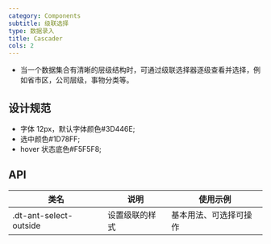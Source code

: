 ```yaml
---
category: Components
subtitle: 级联选择
type: 数据录入
title: Cascader
cols: 2
---
```


- 当一个数据集合有清晰的层级结构时，可通过级联选择器逐级查看并选择，例如省市区，公司层级，事物分类等。

## 设计规范
- 字体 12px，默认字体颜色#3D446E;
- 选中颜色#1D78FF;
- hover 状态底色#F5F5F8;

## API

|类名  |说明  |使用示例  |
|---------|---------|---------|
|.dt-ant-select-outside  | 设置级联的样式  | 基本用法、可选择可操作 |